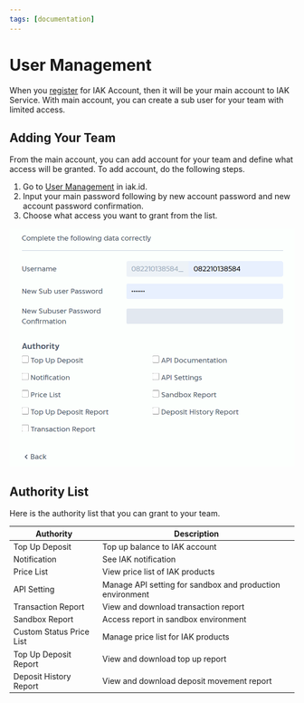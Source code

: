 ```yaml
---
tags: [documentation]
---
```


# User Management

When you [register](https://auth.iak.id/signup) for IAK Account, then it will be your main account to IAK Service. With main account, you can create a sub user for your team with limited access.

## Adding Your Team

From the main account, you can add account for your team and define what access will be granted.
To add account, do the following steps.

  1. Go to [User Management](https://iak.id/webapp/subuser) in iak.id.
  2. Input your main password following by new account password and new account password confirmation.
  3. Choose what access you want to grant from the list.

![User Management](../assets/images/user-management.png)

## Authority List

Here is the authority list that you can grant to your team.

Authority | Description
---------|----------
 Top Up Deposit     | Top up balance to IAK account
 Notification      | See IAK notification
 Price List   | View price list of IAK products
 API Setting  | Manage API setting for sandbox and production environment
 Transaction Report     | View and download transaction report 
 Sandbox Report | Access report in sandbox environment
 Custom Status Price List | Manage price list for IAK products 
 Top Up Deposit Report     | View and download top up report 
 Deposit History Report     | View and download deposit movement report  